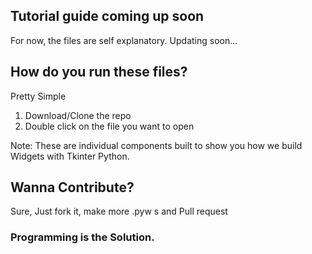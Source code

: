 ## Tutorial guide coming up soon

For now, the files are self explanatory.
Updating soon...

## How do you run these files?

Pretty Simple
1. Download/Clone the repo
2. Double click on the file you want to open

Note: These are individual components built to show you how we build Widgets with Tkinter Python.

## Wanna Contribute?
Sure, Just fork it, make more .pyw s and Pull request

### Programming is the Solution.
